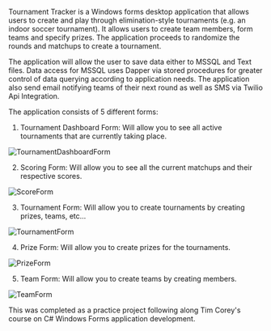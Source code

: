 Tournament Tracker is a Windows forms desktop application that allows users to create and play through elimination-style tournaments (e.g. an indoor soccer tournament). 
It allows users to create team members, form teams and specify prizes. The application proceeds to randomize the rounds and matchups to create a tournament.

The application will allow the user to save data either to MSSQL and Text files. Data access for MSSQL uses Dapper via stored procedures for greater control of data querying
according to application needs. The application also send email notifying teams of their next round as well as SMS via Twilio Api Integration.

The application consists of 5 different forms:

1. Tournament Dashboard Form: Will allow you to see all active tournaments that are currently taking place.

![TournamentDashboardForm](https://github.com/Franco-Diaz-Licham/TournamentTracker/assets/138960498/97ba1602-49a9-45a4-9cbc-5f5193486dd0)

2. Scoring Form: Will allow you to see all the current matchups and their respective scores.

![ScoreForm](https://github.com/Franco-Diaz-Licham/TournamentTracker/assets/138960498/c4af88dc-247d-41b3-ac43-6da0d6598c75)

3. Tournament Form: Will allow you to create tournaments by creating prizes, teams, etc...

![TournamentForm](https://github.com/Franco-Diaz-Licham/TournamentTracker/assets/138960498/3151cdb4-9e4a-414e-87e6-557cb44ac9bb)

4. Prize Form: Will allow you to create prizes for the tournaments.

![PrizeForm](https://github.com/Franco-Diaz-Licham/TournamentTracker/assets/138960498/970a178f-1e30-4388-b709-76ce99b56f07)

5. Team Form: Will allow you to create teams by creating members.

![TeamForm](https://github.com/Franco-Diaz-Licham/TournamentTracker/assets/138960498/c8346988-1c9c-4d7e-a728-9aa9f3a6b0b7)

This was completed as a practice project following along Tim Corey's course on C# Windows Forms application development.
